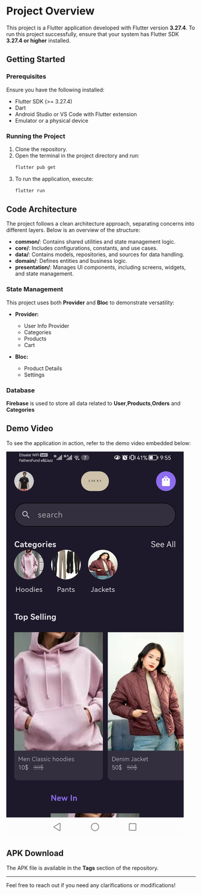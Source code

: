 # Project Overview

This project is a Flutter application developed with Flutter version **3.27.4**. To run this project successfully, ensure that your system has Flutter SDK **3.27.4 or higher** installed.

## Getting Started

### Prerequisites
Ensure you have the following installed:
- Flutter SDK (>= 3.27.4)
- Dart
- Android Studio or VS Code with Flutter extension
- Emulator or a physical device

### Running the Project
1. Clone the repository.
2. Open the terminal in the project directory and run:
   ```sh
   flutter pub get
   ```
3. To run the application, execute:
   ```sh
   flutter run
   ```

## Code Architecture

The project follows a clean architecture approach, separating concerns into different layers. Below is an overview of the structure:

- **common/**: Contains shared utilities and state management logic.
- **core/**: Includes configurations, constants, and use cases.
- **data/**: Contains models, repositories, and sources for data handling.
- **domain/**: Defines entities and business logic.
- **presentation/**: Manages UI components, including screens, widgets, and state management.

### State Management
This project uses both **Provider** and **Bloc** to demonstrate versatility:

- **Provider:**
  - User Info Provider
  - Categories
  - Products
  - Cart

- **Bloc:**
  - Product Details
  - Settings


### Database
**Firebase** is used to store all data related to **User**,**Products**,**Orders** and **Categories**

## Demo Video
To see the application in action, refer to the demo video embedded below:

[![Watch the demo](assets/images/thumbnail.jpg)](https://youtube.com/shorts/wERiAwKhXKE?feature=share)

## APK Download
The APK file is available in the **Tags** section of the repository.

---

Feel free to reach out if you need any clarifications or modifications!
